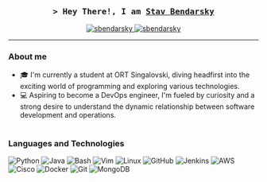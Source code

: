 <!-- Hi, Welcome to my readme, hope I'll inspire you :) -->
<!-- Contact me: sbendarsky@gmail.com -->

<!-- Intro -->

<h3 align="center">
    <samp>&gt; Hey There!, I am
        <b><a target="_blank" href="https://www.linkedin.com/in/stav-bendarsky/">Stav Bendarsky</a></b>
    </samp>
</h3>
<p align="center">
 <a href="https://linkedin.com/in/stav-bendarsky" target="_blank">
  <img src="https://img.shields.io/badge/LinkedIn-0077B5?style=for-the-badge&logo=linkedin&logoColor=white" alt="sbendarsky"/>
 </a>
 <a href=mailto:sbendarsky@gmail.com target="_blank">
  <img src="https://img.shields.io/badge/Gmail-D14836?style=for-the-badge&logo=gmail&logoColor=white" alt="sbendarsky" />
 </a>
</p>

---
### About me

- 🎓 I'm currently a student at ORT Singalovski, diving headfirst into the exciting world of programming and exploring various technologies.
- 💻 Aspiring to become a DevOps engineer, I'm fueled by curiosity and a strong desire to understand the dynamic relationship between software development and operations.

#

### Languages and Technologies

![Python](https://img.shields.io/badge/Python-3C873A?style=for-the-badge&labelColor=black&logo=python&logoColor=3C873A)
![Java](https://img.shields.io/badge/java-%23ED8B00.svg?style=for-the-badge&labelColor=black&logo=openjdk&logoColor=white)
![Bash](https://img.shields.io/badge/Bash-000000?style=for-the-badge&labelColor=black&logo=gnubash&logoColor=white)
![Vim](https://img.shields.io/badge/VIM-%2311AB00.svg?style=for-the-badge&labelColor=black&logo=vim&logoColor=white)
![Linux](https://img.shields.io/badge/Linux-593D88?style=for-the-badge&labelColor=black&logo=linux&logoColor=white)
![GitHub](https://img.shields.io/badge/github-%23121011.svg?style=for-the-badge&labelColor=black&logo=github&logoColor=white)
![Jenkins](https://img.shields.io/badge/jenkins-%232C5263.svg?style=for-the-badge&labelColor=black&logo=jenkins&logoColor=white)
![AWS](https://img.shields.io/badge/AWS-F0DB4F?style=for-the-badge&labelColor=black&logo=amazonaws&logoColor=F0DB4F)
![Cisco](https://img.shields.io/badge/cisco-%23049fd9.svg?style=for-the-badge&labelColor=black&logo=cisco&logoColor=white)
![Docker](https://img.shields.io/badge/docker-%230db7ed.svg?style=for-the-badge&labelColor=black&logo=docker&logoColor=white)
![Git](https://img.shields.io/badge/Git-F05032?style=for-the-badge&labelColor=black&logo=git&logoColor=white)
![MongoDB](https://img.shields.io/badge/MongoDB-%234ea94b.svg?style=for-the-badge&labelColor=black&logo=mongodb&logoColor=white)






